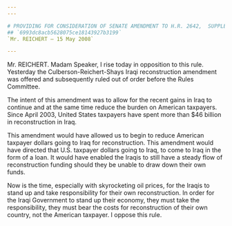 ```yaml
---
---

# PROVIDING FOR CONSIDERATION OF SENATE AMENDMENT TO H.R. 2642,  SUPPLEMENTAL APPROPRIATIONS ACT, 2008
## `6993dc8acb5628075ce18143927b3199`
`Mr. REICHERT — 15 May 2008`

---
```



Mr. REICHERT. Madam Speaker, I rise today in opposition to this rule. 
Yesterday the Culberson-Reichert-Shays Iraqi reconstruction amendment 
was offered and subsequently ruled out of order before the Rules 
Committee.

The intent of this amendment was to allow for the recent gains in 
Iraq to continue and at the same time reduce the burden on American 
taxpayers. Since April 2003, United States taxpayers have spent more 
than $46 billion in reconstruction in Iraq.

This amendment would have allowed us to begin to reduce American 
taxpayer dollars going to Iraq for reconstruction. This amendment would 
have directed that U.S. taxpayer dollars going to Iraq, to come to Iraq 
in the form of a loan. It would have enabled the Iraqis to still have a 
steady flow of reconstruction funding should they be unable to draw 
down their own funds.

Now is the time, especially with skyrocketing oil prices, for the 
Iraqis to stand up and take responsibility for their own 
reconstruction. In order for the Iraqi Government to stand up their 
economy, they must take the responsibility, they must bear the costs 
for reconstruction of their own country, not the American taxpayer. I 
oppose this rule.
